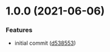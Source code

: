 # 1.0.0 (2021-06-06)


### Features

* initial commit ([d538553](https://github.com/gliech/semantic-release-config-github-npm/commit/d5385531d1af2190ef9306188f68f3131d7f9b1a))
